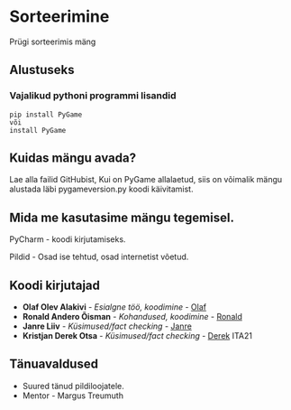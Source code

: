 # Sorteerimine

Prügi sorteerimis mäng

## Alustuseks

### Vajalikud pythoni programmi lisandid

```
pip install PyGame
või
install PyGame
```

## Kuidas mängu avada?

Lae alla failid GitHubist, Kui on PyGame allalaetud, siis on võimalik mängu alustada läbi pygameversion.py koodi käivitamist.

## Mida me kasutasime mängu tegemisel.

PyCharm - koodi kirjutamiseks.

Pildid - Osad ise tehtud, osad internetist võetud.

## Koodi kirjutajad

* **Olaf Olev Alakivi** - *Esialgne töö, koodimine* - [Olaf](https://github.com/OlafOlev)
* **Ronald Andero Õisman** - *Kohandused, koodimine* - [Ronald](https://github.com/RonaldAndero)
* **Janre Liiv** - *Küsimused/fact checking* - [Janre](https://github.com/J4nxx)
* **Kristjan Derek Otsa** - *Küsimused/fact checking* - [Derek](https://github.com/KristjanDerekITA21)
ITA21

## Tänuavaldused

* Suured tänud pildiloojatele.
* Mentor - Margus Treumuth
